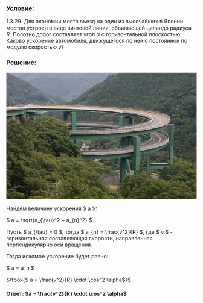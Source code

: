 ###  Условие: 

$1.3.29.$ Для экономии места въезд на один из высочайших в Японии мостов устроен в виде винтовой линии, обвивающей цилиндр радиуса $R$. Полотно дорог составляет угол $\alpha$ с горизонтальной плоскостью. Каково ускорение автомобиля, движущегося по ней с постоянной по модулю скоростью $v$? 

###  Решение: 

![ Спиральный мост в Японии |790x526, 59%](../../img/1.3.29/Bridge.jpg)

Найдем величину ускорения $ a $: 

$ a = \sqrt{a_{\tau}^2 + a_{n}^2} $ 

Пусть $ a_{\tau} = 0 $, тогда $ a_{n} = \frac{v^2}{R} $, где $ v $ - горизонтальная составляющая скорости, направленная перпендикулярно оси вращения. 

Тогда искомое ускорение будет равно: 

$ a = a_n $ 

$\fbox{$ a = \frac{v^2}{R} \cdot \cos^2 \alpha$}$ 

####  Ответ: $a = \frac{v^2}{R} \cdot \cos^2 \alpha$ 

  

